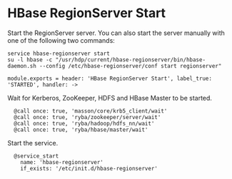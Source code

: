 
# HBase RegionServer Start

Start the RegionServer server. You can also start the server manually with one of the
following two commands:

```
service hbase-regionserver start
su -l hbase -c "/usr/hdp/current/hbase-regionserver/bin/hbase-daemon.sh --config /etc/hbase-regionserver/conf start regionserver"
```

    module.exports = header: 'HBase RegionServer Start', label_true: 'STARTED', handler: ->

Wait for Kerberos, ZooKeeper, HDFS and HBase Master to be started.

      @call once: true, 'masson/core/krb5_client/wait'
      @call once: true, 'ryba/zookeeper/server/wait'
      @call once: true, 'ryba/hadoop/hdfs_nn/wait'
      @call once: true, 'ryba/hbase/master/wait'

Start the service.

      @service_start
        name: 'hbase-regionserver'
        if_exists: '/etc/init.d/hbase-regionserver'
